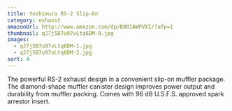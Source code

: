 ```yaml
---
title: Yoshimura RS-2 Slip-On
category: exhaust
amazonUrl: http://www.amazon.com/dp/B001AWPVXI/?afp=1
thumbnail: qJ7j5B7u97vLtq6DM-0.jpg
images:
  - qJ7j5B7u97vLtq6DM-1.jpg
  - qJ7j5B7u97vLtq6DM-2.jpg
sort: 4
---
```


The powerful RS-2 exhaust design in a convenient slip-on muffler package. The diamond-shape muffler canister design improves power output and durability from muffler packing. Comes with 96 dB U.S.F.S. approved spark arrestor insert.


